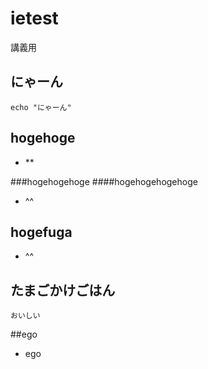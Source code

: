 # ietest
講義用
## にゃーん
```
echo "にゃーん"
```
## hogehoge
- **

###hogehogehoge
####hogehogehogehoge
- ^^

## hogefuga
- ^^

## たまごかけごはん
    おいしい

##ego
- ego
